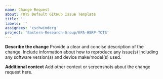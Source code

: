 ```yaml
---
name: Change Request
about: TOTS Default GitHub Issue Template
title: ''
labels: ''
assignees: 'cschwinderg'
project: 'Eastern-Research-Group/EPA-HSRP-TOTS'
---
```


**Describe the change**
Provide a clear and concise description of the change. Include information about how to reproduce any issue(s) including any software version(s) and device make/model(s) used.

**Additional context**
Add other context or screenshots about the change request here.
